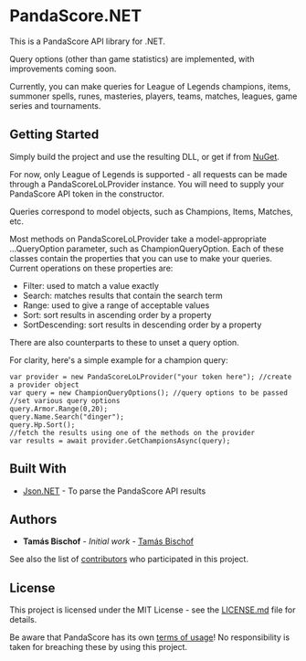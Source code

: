﻿# PandaScore.NET

This is a PandaScore API library for .NET.

Query options (other than game statistics) are implemented, with improvements coming soon.

Currently, you can make queries for League of Legends champions, items, summoner spells, runes, masteries, players, teams, matches, leagues, game series and tournaments.

## Getting Started

Simply build the project and use the resulting DLL, or get if from [NuGet](https://www.nuget.org/packages/PandaScore.NET/).

For now, only League of Legends is supported - all requests can be made through a PandaScoreLoLProvider instance. You will need to supply your PandaScore API token in the constructor.

Queries correspond to model objects, such as Champions, Items, Matches, etc.

Most methods on PandaScoreLoLProvider take a model-appropriate ...QueryOption parameter, such as ChampionQueryOption. Each of these classes contain the properties that you can use to make your queries. 
Current operations on these properties are:

* Filter: used to match a value exactly
* Search: matches results that contain the search term
* Range: used to give a range of acceptable values
* Sort: sort results in ascending order by a property
* SortDescending: sort results in descending order by a property

There are also counterparts to these to unset a query option.

For clarity, here's a simple example for a champion query:
```
var provider = new PandaScoreLoLProvider("your token here"); //create a provider object
var query = new ChampionQueryOptions(); //query options to be passed
//set various query options
query.Armor.Range(0,20);
query.Name.Search("dinger");
query.Hp.Sort();
//fetch the results using one of the methods on the provider
var results = await provider.GetChampionsAsync(query);
```

## Built With

* [Json.NET](https://www.newtonsoft.com/json) - To parse the PandaScore API results

## Authors

* **Tamás Bischof** - *Initial work* - [Tamás Bischof](http://www.bischoftamas.com)

See also the list of [contributors](https://github.com/tamasbischof/PandaScore.NET/contributors) who participated in this project.

## License

This project is licensed under the MIT License - see the [LICENSE.md](LICENSE.md) file for details.

Be aware that PandaScore has its own [terms of usage](https://pandascore.co/terms)! No responsibility is taken for breaching these by using this project.
